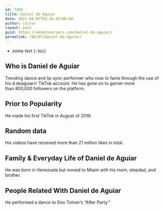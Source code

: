```yaml
---
id: 7369
title: Daniel de Aguiar
date: 2021-04-07T03:36:45+00:00
author: victor
layout: post
guid: https://ukdataservers.com/daniel-de-aguiar/
permalink: /04/07/daniel-de-aguiar/
---
```


* some text
{: toc}


## Who is Daniel de Aguiar



Trending dance and lip sync performer who rose to fame through the use of his d.deaguiarrr TikTok account. He has gone on to garner more than 800,000 followers on the platform.

                
                
                
## Prior to Popularity



He made his first TikTok in August of 2019.

                
                
                
## Random data



His videos have received more than 21 million likes in total.

                
                
                
## Family & Everyday Life of Daniel de Aguiar



He was born in Venezuela but moved to Miami with his mom, stepdad, and brother.

                
                
                
## People Related With Daniel de Aguiar



He performed a dance to Don Toliver&#8217;s &#8220;After Party.&#8221; 

                
              
            
          
          
          
